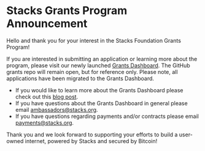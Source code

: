# Stacks Grants Program Announcement 

Hello and thank you for your interest in the Stacks Foundation Grants Program!

If you are interested in submitting an application or learning more about the program, please visit our newly launched [Grants Dashboard](https://grants.stacks.org/). The GitHub grants repo will remain open, but for reference only. Please note, all applications have been migrated to the Grants Dashboard.

- If you would like to learn more about the Grants Dashboard please check out this [blog post](https://www.stacks.org/grants-dashboard).
- If you have questions about the Grants Dashboard in general please email [ambassadors@stacks.org](mailto:ambassadors@stacks.org).
- If you have questions regarding payments and/or contracts please email [payments@stacks.org](mailto:payments@stacks.org).

Thank you and we look forward to supporting your efforts to build a user-owned internet, powered by Stacks and secured by Bitcoin!
